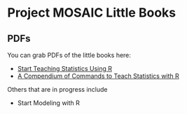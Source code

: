 Project MOSAIC Little Books
===============



## PDFs

You can grab PDFs of the little books here:

 * [Start Teaching Statistics Using R](Starting/MOSAIC-Starting.pdf)
 * [A Compendium of Commands to Teach Statistics with R](Compendium/MOSAIC-Compendium.pdf)

Others that are in progress include
 
 * Start Modeling with R

